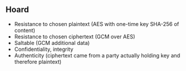 ## Hoard 

- Resistance to chosen plaintext (AES with one-time key SHA-256 of content)
- Resistance to chosen ciphertext (GCM over AES)
- Saltable (GCM additional data)
- Confidentiality, integrity
- Authenticity (ciphertext came from a party actually holding key and therefore plaintext)
